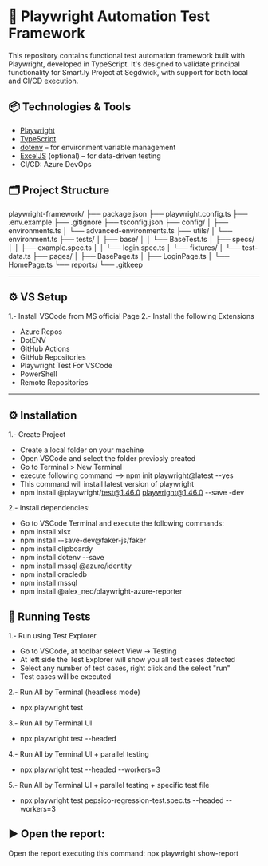 # 🧪 Playwright Automation Test Framework

This repository contains functional test automation framework built with Playwright, developed in TypeScript. It's designed to validate principal functionality for Smart.ly Project at Segdwick, with support for both local and CI/CD execution.



## 📦 Technologies & Tools

- [Playwright](https://playwright.dev/)
- [TypeScript](https://www.typescriptlang.org/)
- [dotenv](https://www.npmjs.com/package/dotenv) – for environment variable management
- [ExcelJS](https://www.npmjs.com/package/exceljs) (optional) – for data-driven testing
- CI/CD: Azure DevOps


## 🗂️ Project Structure

playwright-framework/
├── package.json
├── playwright.config.ts
├── .env.example
├── .gitignore
├── tsconfig.json
├── config/
│   ├── environments.ts
│   └── advanced-environments.ts
├── utils/
│   └── environment.ts
├── tests/
│   ├── base/
│   │   └── BaseTest.ts
│   ├── specs/
│   │   ├── example.spec.ts
│   │   └── login.spec.ts
│   └── fixtures/
│       └── test-data.ts
├── pages/
│   ├── BasePage.ts
│   ├── LoginPage.ts
│   └── HomePage.ts
└── reports/
    └── .gitkeep

---

## ⚙️ VS Setup

1.- Install VSCode from MS official Page
2.- Install the following Extensions
- Azure Repos
- DotENV
- GitHub Actions
- GitHub Repositories
- Playwright Test For VSCode
- PowerShell
- Remote Repositories


---

## ⚙️ Installation

1.- Create Project
- Create a local folder on your machine
- Open VSCode and select the folder previosly created
- Go to Terminal > New Terminal
- execute following command --> npm init playwright@latest --yes
- This command will install latest version of playwright
-  npm install @playwright/test@1.46.0  playwright@1.46.0 --save -dev

2.- Install dependencies:
- Go to VSCode Terminal and execute the following commands:
- npm install xlsx
- npm install --save-dev@faker-js/faker
- npm install clipboardy
- npm install dotenv --save
- npm install mssql @azure/identity
- npm install oracledb
- npm install mssql
- npm install @alex_neo/playwright-azure-reporter  

## 🧪 Running Tests

1.- Run using Test Explorer
- Go to VSCode, at toolbar select View -> Testing
- At left side the Test Explorer will show you all test cases detected
- Select any number of test cases, right click and the select "run"
- Test cases will be executed

2.- Run All by Terminal (headless mode)
- npx playwright test

3.- Run All by Terminal UI 
- npx playwright test --headed 

4.- Run All by Terminal UI + parallel testing 
- npx playwright test --headed --workers=3

5.- Run All by Terminal UI + parallel testing + specific test file
- npx playwright test pepsico-regression-test.spec.ts  --headed  --workers=3


## ▶️ Open the report:
Open the report executing this command: npx playwright show-report
